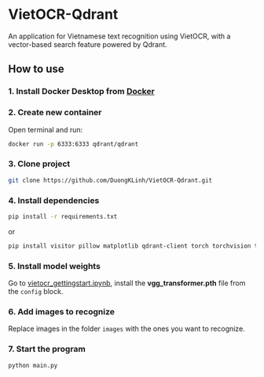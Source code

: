 # VietOCR-Qdrant
An application for Vietnamese text recognition using VietOCR, with a vector-based search feature powered by Qdrant.

## How to use
### 1. Install Docker Desktop from [Docker](https://www.docker.com/products/docker-desktop/)
### 2. Create new container
Open terminal and run:
```bash
docker run -p 6333:6333 qdrant/qdrant
```
### 3. Clone project
```bash
git clone https://github.com/DuongKLinh/VietOCR-Qdrant.git
```
### 4. Install dependencies
```bash
pip install -r requirements.txt
```
or
```bash
pip install visitor pillow matplotlib qdrant-client torch torchvision torchaudio tkinter
```
### 5. Install model weights
Go to [vietocr_gettingstart.ipynb](https://colab.research.google.com/github/pbcquoc/vietocr/blob/master/vietocr_gettingstart.ipynb#scrollTo=AwHpqqQEnHv1), install the **vgg_transformer.pth** file from the `config` block.
### 6. Add images to recognize
Replace images in the folder `images` with the ones you want to recognize.
### 7. Start the program
```bash
python main.py
```